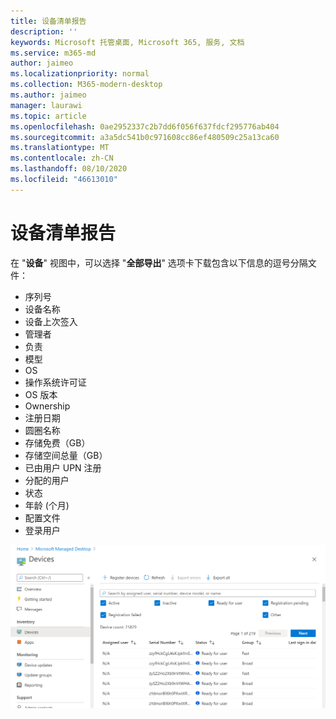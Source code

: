 ```yaml
---
title: 设备清单报告
description: ''
keywords: Microsoft 托管桌面, Microsoft 365, 服务, 文档
ms.service: m365-md
author: jaimeo
ms.localizationpriority: normal
ms.collection: M365-modern-desktop
ms.author: jaimeo
manager: laurawi
ms.topic: article
ms.openlocfilehash: 0ae2952337c2b7dd6f056f637fdcf295776ab404
ms.sourcegitcommit: a3a5dc541b0c971608cc86ef480509c25a13ca60
ms.translationtype: MT
ms.contentlocale: zh-CN
ms.lasthandoff: 08/10/2020
ms.locfileid: "46613010"
---
```

# <a name="device-inventory-report"></a>设备清单报告

在 "**设备**" 视图中，可以选择 "**全部导出**" 选项卡下载包含以下信息的逗号分隔文件：

- 序列号
- 设备名称
- 设备上次签入
- 管理者
- 负责
- 模型
- OS
- 操作系统许可证
- OS 版本
- Ownership
- 注册日期
- 圆圈名称
- 存储免费（GB）
- 存储空间总量（GB）
- 已由用户 UPN 注册
- 分配的用户
- 状态
- 年龄 (个月) 
- 配置文件
- 登录用户


!["设备" 视图显示设备和相关详细信息的列表。 "活动"、"注册状态" 的顶部选择 "筛选器" 旁边的复选框。 上面是一个搜索框。 顶部的选项卡，用于注册新设备、刷新视图、导出错误和导出数据。 ](../../media/mmd-devices-view.png)
